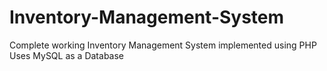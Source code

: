 # Inventory-Management-System
Complete working Inventory Management System implemented using PHP
Uses MySQL as a Database
